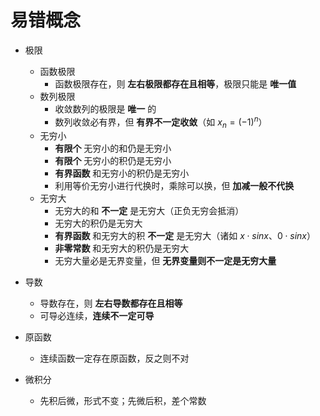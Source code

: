 # 易错概念

- 极限

  - 函数极限
    - 函数极限存在，则 **左右极限都存在且相等**，极限只能是 **唯一值**
  - 数列极限
    - 收敛数列的极限是 **唯一** 的
    - 数列收敛必有界，但 **有界不一定收敛**（如 $x_{n} = (-1)^{n}$）
  - 无穷小
    - **有限个** 无穷小的和仍是无穷小
    - **有限个** 无穷小的积仍是无穷小
    - **有界函数** 和无穷小的积仍是无穷小
    - 利用等价无穷小进行代换时，乘除可以换，但 **加减一般不代换**
  - 无穷大
    - 无穷大的和 **不一定** 是无穷大（正负无穷会抵消）
    - 无穷大的积仍是无穷大
    - **有界函数** 和无穷大的积 **不一定** 是无穷大（诸如 $x \cdot sinx、0 \cdot sinx$）
    - **非零常数** 和无穷大的积仍是无穷大
    - 无穷大量必是无界变量，但 **无界变量则不一定是无穷大量**

- 导数
  - 导数存在，则 **左右导数都存在且相等**
  - 可导必连续，**连续不一定可导**
- 原函数
  - 连续函数一定存在原函数，反之则不对
- 微积分
  - 先积后微，形式不变；先微后积，差个常数

